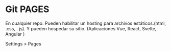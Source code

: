 # Git PAGES

En cualquier repo. Pueden habilitar un hosting para archivos estáticos.(html, .css, . js). Y pueden hospedar su sitio. (Aplicaciones Vue, React, Svelte, Angular )


Settings > Pages